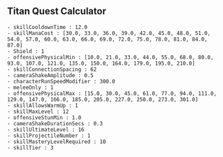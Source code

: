 ## Titan Quest Calculator

    - skillCooldownTime : 12.0
    - skillManaCost : [30.0, 33.0, 36.0, 39.0, 42.0, 45.0, 48.0, 51.0, 54.0, 57.0, 60.0, 63.0, 66.0, 69.0, 72.0, 75.0, 78.0, 81.0, 84.0, 87.0]
    - Shield : 1
    - offensivePhysicalMin : [10.0, 21.0, 33.0, 44.0, 55.0, 68.0, 80.0, 93.0, 107.0, 121.0, 135.0, 150.0, 164.0, 179.0, 195.0, 210.0]
    - skillConnectionSpacing : 62
    - cameraShakeAmplitude : 0.5
    - characterRunSpeedModifier : 300.0
    - meleeOnly : 1
    - offensivePhysicalMax : [15.0, 30.0, 45.0, 61.0, 77.0, 94.0, 111.0, 129.0, 147.0, 166.0, 185.0, 205.0, 227.0, 250.0, 273.0, 301.0]
    - skillAllowsWarmUp : 1
    - skillMaxLevel : 12
    - offensiveStunMin : 1.0
    - cameraShakeDurationSecs : 0.3
    - skillUltimateLevel : 16
    - skillProjectileNumber : 1
    - skillMasteryLevelRequired : 10
    - skillTier : 3
